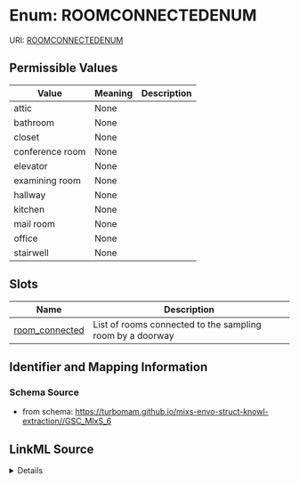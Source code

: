 # Enum: ROOMCONNECTEDENUM



URI: [ROOMCONNECTEDENUM](ROOMCONNECTEDENUM)

## Permissible Values

| Value | Meaning | Description |
| --- | --- | --- |
| attic | None |  |
| bathroom | None |  |
| closet | None |  |
| conference room | None |  |
| elevator | None |  |
| examining room | None |  |
| hallway | None |  |
| kitchen | None |  |
| mail room | None |  |
| office | None |  |
| stairwell | None |  |




## Slots

| Name | Description |
| ---  | --- |
| [room_connected](room_connected.md) | List of rooms connected to the sampling room by a doorway |






## Identifier and Mapping Information







### Schema Source


* from schema: https://turbomam.github.io/mixs-envo-struct-knowl-extraction//GSC_MIxS_6




## LinkML Source

<details>
```yaml
name: ROOM_CONNECTED_ENUM
from_schema: https://turbomam.github.io/mixs-envo-struct-knowl-extraction//GSC_MIxS_6
rank: 1000
permissible_values:
  attic:
    text: attic
  bathroom:
    text: bathroom
  closet:
    text: closet
  conference room:
    text: conference room
  elevator:
    text: elevator
  examining room:
    text: examining room
  hallway:
    text: hallway
  kitchen:
    text: kitchen
  mail room:
    text: mail room
  office:
    text: office
  stairwell:
    text: stairwell

```
</details>
